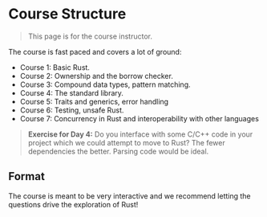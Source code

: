 # Course Structure

> This page is for the course instructor.

The course is fast paced and covers a lot of ground:

* Course 1: Basic Rust.
* Course 2: Ownership and the borrow checker.
* Course 3: Compound data types,  pattern matching.
* Course 4: The standard library.
* Course 5: Traits and generics, error handling
* Course 6: Testing, unsafe Rust.
* Course 7: Concurrency in Rust and interoperability with other languages

> **Exercise for Day 4:** Do you interface with some C/C++ code in your project
> which we could attempt to move to Rust? The fewer dependencies the better.
> Parsing code would be ideal.

## Format

The course is meant to be very interactive and we recommend letting the
questions drive the exploration of Rust!
